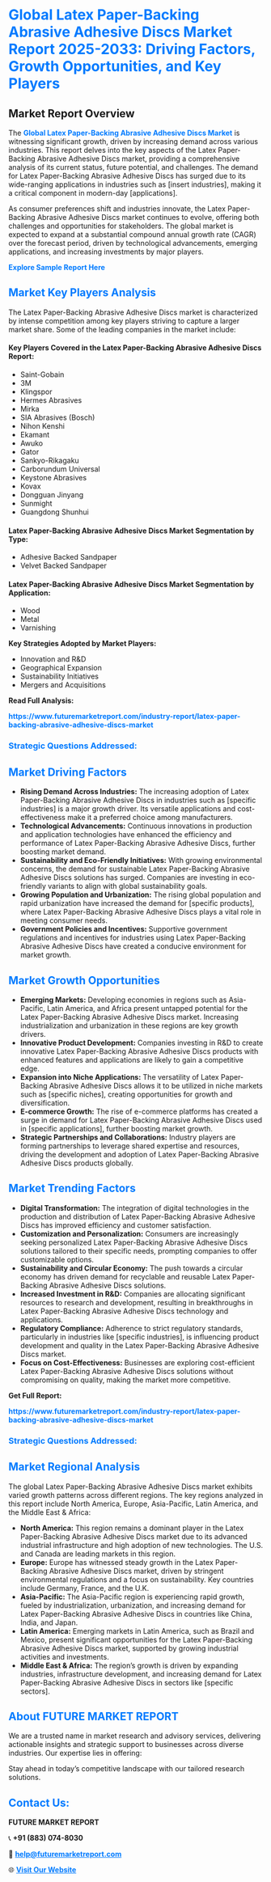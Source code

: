 <h1 style="color: #007BFF;">Global Latex Paper-Backing Abrasive Adhesive Discs Market Report 2025-2033: Driving Factors, Growth Opportunities, and Key Players</h1>

<section id="overview">
<h2>Market Report Overview</h2>
<p>The <a href="https://www.futuremarketreport.com/industry-report/latex-paper-backing-abrasive-adhesive-discs-market" style="color: #007BFF; text-decoration: none;"><strong>Global Latex Paper-Backing Abrasive Adhesive Discs Market</strong></a> is witnessing significant growth, driven by increasing demand across various industries. This report delves into the key aspects of the Latex Paper-Backing Abrasive Adhesive Discs market, providing a comprehensive analysis of its current status, future potential, and challenges. The demand for Latex Paper-Backing Abrasive Adhesive Discs has surged due to its wide-ranging applications in industries such as [insert industries], making it a critical component in modern-day [applications].</p>
<p>As consumer preferences shift and industries innovate, the Latex Paper-Backing Abrasive Adhesive Discs market continues to evolve, offering both challenges and opportunities for stakeholders. The global market is expected to expand at a substantial compound annual growth rate (CAGR) over the forecast period, driven by technological advancements, emerging applications, and increasing investments by major players.</p>
</section>

<section id="overview">
<p><a href="https://www.futuremarketreport.com/request-sample/reportId=90299" style="color: #007BFF; text-decoration: none;"><strong>Explore Sample Report Here</strong></a></p>
</section>

<section id="key-players">
<h2 style="color: #007BFF;">Market Key Players Analysis</h2>
<p>The Latex Paper-Backing Abrasive Adhesive Discs market is characterized by intense competition among key players striving to capture a larger market share. Some of the leading companies in the market include:</p>
<h4>Key Players Covered in the Latex Paper-Backing Abrasive Adhesive Discs Report:</h4>
<ul><li>Saint-Gobain</li><li>3M</li><li>Klingspor</li><li>Hermes Abrasives</li><li>Mirka</li><li>SIA Abrasives (Bosch)</li><li>Nihon Kenshi</li><li>Ekamant</li><li>Awuko</li><li>Gator</li><li>Sankyo-Rikagaku</li><li>Carborundum Universal</li><li>Keystone Abrasives</li><li>Kovax</li><li>Dongguan Jinyang</li><li>Sunmight</li><li>Guangdong Shunhui</li></ul>
<h4>Latex Paper-Backing Abrasive Adhesive Discs Market Segmentation by Type:</h4>
<ul><li>Adhesive Backed Sandpaper</li><li>Velvet Backed Sandpaper</li></ul>

<h4>Latex Paper-Backing Abrasive Adhesive Discs Market Segmentation by Application:</h4>
<ul><li>Wood</li><li>Metal</li><li>Varnishing</li></ul>
<p><strong>Key Strategies Adopted by Market Players:</strong></p>
<ul>
<li>Innovation and R&D</li>
<li>Geographical Expansion</li>
<li>Sustainability Initiatives</li>
<li>Mergers and Acquisitions</li>
</ul>
</section>

<section>
<p><strong>Read Full Analysis: </strong></p><a href="https://www.futuremarketreport.com/industry-report/latex-paper-backing-abrasive-adhesive-discs-market" style="color: #007BFF; text-decoration: none;"><strong>https://www.futuremarketreport.com/industry-report/latex-paper-backing-abrasive-adhesive-discs-market</strong></a>
<h3 style="color: #007BFF;">Strategic Questions Addressed:</h3>
</section>

<section id="driving-factors">
<h2 style="color: #007BFF;">Market Driving Factors</h2>
<ul>
<li><strong>Rising Demand Across Industries:</strong> The increasing adoption of Latex Paper-Backing Abrasive Adhesive Discs in industries such as [specific industries] is a major growth driver. Its versatile applications and cost-effectiveness make it a preferred choice among manufacturers.</li>
<li><strong>Technological Advancements:</strong> Continuous innovations in production and application technologies have enhanced the efficiency and performance of Latex Paper-Backing Abrasive Adhesive Discs, further boosting market demand.</li>
<li><strong>Sustainability and Eco-Friendly Initiatives:</strong> With growing environmental concerns, the demand for sustainable Latex Paper-Backing Abrasive Adhesive Discs solutions has surged. Companies are investing in eco-friendly variants to align with global sustainability goals.</li>
<li><strong>Growing Population and Urbanization:</strong> The rising global population and rapid urbanization have increased the demand for [specific products], where Latex Paper-Backing Abrasive Adhesive Discs plays a vital role in meeting consumer needs.</li>
<li><strong>Government Policies and Incentives:</strong> Supportive government regulations and incentives for industries using Latex Paper-Backing Abrasive Adhesive Discs have created a conducive environment for market growth.</li>
</ul>
</section>

<section id="growth-opportunities">
<h2 style="color: #007BFF;">Market Growth Opportunities</h2>
<ul>
<li><strong>Emerging Markets:</strong> Developing economies in regions such as Asia-Pacific, Latin America, and Africa present untapped potential for the Latex Paper-Backing Abrasive Adhesive Discs market. Increasing industrialization and urbanization in these regions are key growth drivers.</li>
<li><strong>Innovative Product Development:</strong> Companies investing in R&D to create innovative Latex Paper-Backing Abrasive Adhesive Discs products with enhanced features and applications are likely to gain a competitive edge.</li>
<li><strong>Expansion into Niche Applications:</strong> The versatility of Latex Paper-Backing Abrasive Adhesive Discs allows it to be utilized in niche markets such as [specific niches], creating opportunities for growth and diversification.</li>
<li><strong>E-commerce Growth:</strong> The rise of e-commerce platforms has created a surge in demand for Latex Paper-Backing Abrasive Adhesive Discs used in [specific applications], further boosting market growth.</li>
<li><strong>Strategic Partnerships and Collaborations:</strong> Industry players are forming partnerships to leverage shared expertise and resources, driving the development and adoption of Latex Paper-Backing Abrasive Adhesive Discs products globally.</li>
</ul>
</section>

<section id="trending-factors">
<h2 style="color: #007BFF;">Market Trending Factors</h2>
<ul>
<li><strong>Digital Transformation:</strong> The integration of digital technologies in the production and distribution of Latex Paper-Backing Abrasive Adhesive Discs has improved efficiency and customer satisfaction.</li>
<li><strong>Customization and Personalization:</strong> Consumers are increasingly seeking personalized Latex Paper-Backing Abrasive Adhesive Discs solutions tailored to their specific needs, prompting companies to offer customizable options.</li>
<li><strong>Sustainability and Circular Economy:</strong> The push towards a circular economy has driven demand for recyclable and reusable Latex Paper-Backing Abrasive Adhesive Discs solutions.</li>
<li><strong>Increased Investment in R&D:</strong> Companies are allocating significant resources to research and development, resulting in breakthroughs in Latex Paper-Backing Abrasive Adhesive Discs technology and applications.</li>
<li><strong>Regulatory Compliance:</strong> Adherence to strict regulatory standards, particularly in industries like [specific industries], is influencing product development and quality in the Latex Paper-Backing Abrasive Adhesive Discs market.</li>
<li><strong>Focus on Cost-Effectiveness:</strong> Businesses are exploring cost-efficient Latex Paper-Backing Abrasive Adhesive Discs solutions without compromising on quality, making the market more competitive.</li>
</ul>
</section>

<section>
<p><strong>Get Full Report: </strong></p><a href="https://www.futuremarketreport.com/industry-report/latex-paper-backing-abrasive-adhesive-discs-market" style="color: #007BFF; text-decoration: none;"><strong>https://www.futuremarketreport.com/industry-report/latex-paper-backing-abrasive-adhesive-discs-market</strong></a>
<h3 style="color: #007BFF;">Strategic Questions Addressed:</h3>
</section>


<section id="regional-analysis">
<h2 style="color: #007BFF;">Market Regional Analysis</h2>
<p>The global Latex Paper-Backing Abrasive Adhesive Discs market exhibits varied growth patterns across different regions. The key regions analyzed in this report include North America, Europe, Asia-Pacific, Latin America, and the Middle East & Africa:</p>
<ul>
<li><strong>North America:</strong> This region remains a dominant player in the Latex Paper-Backing Abrasive Adhesive Discs market due to its advanced industrial infrastructure and high adoption of new technologies. The U.S. and Canada are leading markets in this region.</li>
<li><strong>Europe:</strong> Europe has witnessed steady growth in the Latex Paper-Backing Abrasive Adhesive Discs market, driven by stringent environmental regulations and a focus on sustainability. Key countries include Germany, France, and the U.K.</li>
<li><strong>Asia-Pacific:</strong> The Asia-Pacific region is experiencing rapid growth, fueled by industrialization, urbanization, and increasing demand for Latex Paper-Backing Abrasive Adhesive Discs in countries like China, India, and Japan.</li>
<li><strong>Latin America:</strong> Emerging markets in Latin America, such as Brazil and Mexico, present significant opportunities for the Latex Paper-Backing Abrasive Adhesive Discs market, supported by growing industrial activities and investments.</li>
<li><strong>Middle East & Africa:</strong> The region’s growth is driven by expanding industries, infrastructure development, and increasing demand for Latex Paper-Backing Abrasive Adhesive Discs in sectors like [specific sectors].</li>
</ul>
</section>

<footer>
<h2 style="color: #007BFF;">About FUTURE MARKET REPORT</h2>
<p>We are a trusted name in market research and advisory services, delivering actionable insights and strategic support to businesses across diverse industries. Our expertise lies in offering:</p>

<p>Stay ahead in today’s competitive landscape with our tailored research solutions.</p>

<h2 style="color: #007BFF;">Contact Us:</h2>
<p><strong>FUTURE MARKET REPORT</strong></p>
<p>📞 <strong>+91 (883) 074-8030</strong></p>
<p>📧 <strong><a href="mailto:help@futuremarketreport.com" style="color: #007BFF;">help@futuremarketreport.com</a></strong></p>
<p>🌐 <strong><a href="https://www.futuremarketreport.com/" style="color: #007BFF;">Visit Our Website</a></strong></p>
</footer>